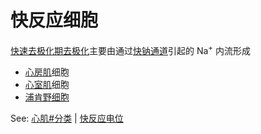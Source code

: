 # 快反应细胞

[快速去极化期](快速去极化期.md)[去极化](去极化.md)主要由通过[快钠通道](快钠通道.md)引起的 Na<sup>+</sup> 内流形成

- [心房肌](心房肌.md)细胞
- [心室肌](心室肌.md)细胞
- [浦肯野细胞](浦肯野细胞.md)

See: [心肌#分类](心肌.md#分类) | [快反应电位](快反应电位.md)
